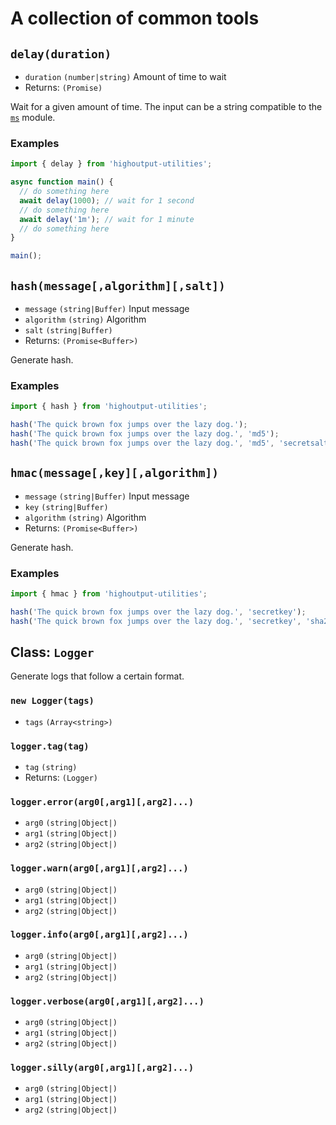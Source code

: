 # A collection of common tools

## `delay(duration)`
* `duration` `(number|string)` Amount of time to wait
* Returns: `(Promise)`

Wait for a given amount of time. The input can be a string compatible to the [`ms`](https://www.npmjs.com/package/ms) module.

### Examples
```javascript
import { delay } from 'highoutput-utilities';

async function main() {
  // do something here
  await delay(1000); // wait for 1 second
  // do something here
  await delay('1m'); // wait for 1 minute
  // do something here
}

main();
```

## `hash(message[,algorithm][,salt])`
* `message` `(string|Buffer)` Input message
* `algorithm` `(string)` Algorithm
* `salt` `(string|Buffer)`
* Returns: `(Promise<Buffer>)`

Generate hash.

### Examples
```javascript
import { hash } from 'highoutput-utilities';

hash('The quick brown fox jumps over the lazy dog.');
hash('The quick brown fox jumps over the lazy dog.', 'md5');
hash('The quick brown fox jumps over the lazy dog.', 'md5', 'secretsalt');
```

## `hmac(message[,key][,algorithm])`
* `message` `(string|Buffer)` Input message
* `key` `(string|Buffer)`
* `algorithm` `(string)` Algorithm
* Returns: `(Promise<Buffer>)`

Generate hash.

### Examples
```javascript
import { hmac } from 'highoutput-utilities';

hash('The quick brown fox jumps over the lazy dog.', 'secretkey');
hash('The quick brown fox jumps over the lazy dog.', 'secretkey', 'sha256');
```

## Class: `Logger`
Generate logs that follow a certain format.

### `new Logger(tags)`
* `tags` `(Array<string>)`

### `logger.tag(tag)`
* `tag` `(string)`
* Returns: `(Logger)`

### `logger.error(arg0[,arg1][,arg2]...)`
* `arg0` `(string|Object|)`
* `arg1` `(string|Object|)`
* `arg2` `(string|Object|)`

### `logger.warn(arg0[,arg1][,arg2]...)`
* `arg0` `(string|Object|)`
* `arg1` `(string|Object|)`
* `arg2` `(string|Object|)`

### `logger.info(arg0[,arg1][,arg2]...)`
* `arg0` `(string|Object|)`
* `arg1` `(string|Object|)`
* `arg2` `(string|Object|)`

### `logger.verbose(arg0[,arg1][,arg2]...)`
* `arg0` `(string|Object|)`
* `arg1` `(string|Object|)`
* `arg2` `(string|Object|)`

### `logger.silly(arg0[,arg1][,arg2]...)`
* `arg0` `(string|Object|)`
* `arg1` `(string|Object|)`
* `arg2` `(string|Object|)`

